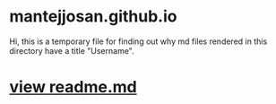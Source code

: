 # mantejjosan.github.io
Hi, this is  a temporary file for finding out why md files rendered in this directory have a title "Username". 

# [view readme.md](https://mantejjosan.github.io/)
